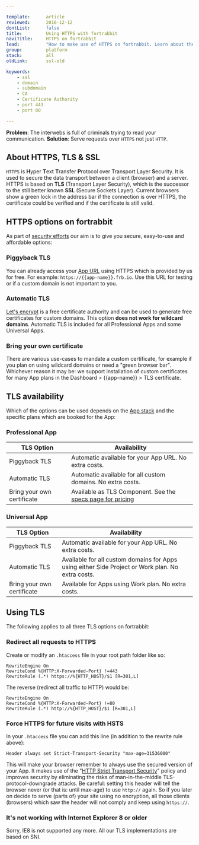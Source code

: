 ```yaml
---

template:      article
reviewed:      2016-12-12
dontList:      false
title:         Using HTTPS with fortrabbit
naviTitle:     HTTPS on fortrabbit
lead:          "How to make use of HTTPS on fortrabbit. Learn about the three options."
group:         platform
stack:         all
oldLink:       ssl-old

keywords:
    - ssl
    - domain
    - subdomain
    - CA
    - Certificate Authority
    - port 443
    - port 80

---
```


**Problem**: The interwebs is full of criminals trying to read your communication.
**Solution**: Serve requests over `HTTPS` not just `HTTP`.


## About HTTPS, TLS & SSL

`HTTPS` is **H**yper **T**ext **T**ransfer **P**rotocol over Transport Layer **S**ecurity. It is used to secure the data transport between a client (browser) and a server. HTTPS is based on **TLS** (Transport Layer Security), which is the successor to the still better known **SSL** (Secure Sockets Layer). Current browsers show a green lock in the address bar if the connection is over HTTPS, the certificate could be verified and if the certificate is still valid.


## HTTPS options on fortrabbit

As part of [security efforts](/security) our aim is to give you secure, easy-to-use and affordable options:

### Piggyback TLS

You can already access your [App URL](app#toc-app-url) using HTTPS which is provided by us for free. For example: `https://{{app-name}}.frb.io`. Use this URL for testing or if a custom domain is not important to you.

### Automatic TLS

[Let's encrypt](https://en.wikipedia.org/wiki/Let's_Encrypt) is a free certificate authority and can be used to generate free certificates for custom domains. This option **does not work for wildcard domains**. Automatic TLS is included for all Professional Apps and some Universal Apps.



### Bring your own certificate

There are various use-cases to mandate a custom certificate, for example if you plan on using wildcard domains or need a "green browser bar". Whichever reason it may be: we support installation of custom certificates for many App plans in the Dashboard > {{app-name}} > TLS certificate.

## TLS availability

Which of the options can be used depends on the [App stack](stacks) and the specific plans which are booked for the App:

### Professional App

| **TLS Option**                 | Availability                                                                                       |
| ------------------------------ | -------------------------------------------------------------------------------------------------- |
| Piggyback TLS                  | Automatic available for your App URL. No extra costs.                                              |
| Automatic TLS                  | Automatic available for all custom domains. No extra costs.                                        |
| Bring your own certificate     | Available as TLS Component. See the [specs page for pricing](//www.fortrabbit.com/specs-pro#tls) |


### Universal App

<!--  TODO: don't name plan names, they will be outdated, we will forget about this -->

| **TLS Option**                 | Availability                                                                                      |
| ------------------------------ | ------------------------------------------------------------------------------------------------- |
| Piggyback TLS                  | Automatic available for your App URL. No extra costs.                                             |
| Automatic TLS                  | Available for all custom domains for Apps using either Side Project or Work plan. No extra costs. |
| Bring your own certificate     | Available for Apps using Work plan. No extra costs.                                               |


## Using TLS

The following applies to all three TLS options on fortrabbit:


### Redirect all requests to HTTPS

Create or modify an `.htaccess` file in your root path folder like so:

```plain
RewriteEngine On
RewriteCond %{HTTP:X-Forwarded-Port} !=443
RewriteRule (.*) https://%{HTTP_HOST}/$1 [R=301,L]
```

The reverse (redirect all traffic to HTTP) would be:

```plain
RewriteEngine On
RewriteCond %{HTTP:X-Forwarded-Port} !=80
RewriteRule (.*) http://%{HTTP_HOST}/$1 [R=301,L]
```

### Force HTTPS for future visits with HSTS

In your `.htaccess` file you can add this line (in addition to the rewrite rule above):

```plain
Header always set Strict-Transport-Security "max-age=31536000"
```

This will make your browser remember to always use the secured version of your App. It makes use of the "[HTTP Strict Transport Security](https://en.wikipedia.org/wiki/HTTP_Strict_Transport_Security)" policy and improves security by eliminating the risks of man-in-the-middle TLS-protocol-downgrade attacks. Be careful: setting this header will tell the browser never (or that is: until max-age) to use `http://` again. So if you later on decide to serve (parts of) your site using no encryption, all those clients (browsers) which saw the header will not comply and keep using `https://`.

### It's not working with Internet Explorer 8 or older

Sorry, IE8 is not supported any more. All our TLS implementations are based on SNI.
